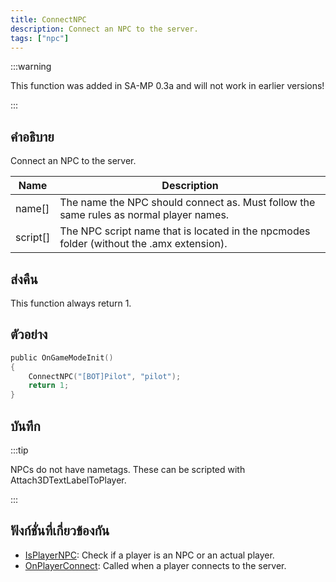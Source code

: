 ```yaml
---
title: ConnectNPC
description: Connect an NPC to the server.
tags: ["npc"]
---
```


:::warning

This function was added in SA-MP 0.3a and will not work in earlier versions!

:::

## คำอธิบาย

Connect an NPC to the server.

| Name     | Description                                                                              |
| -------- | ---------------------------------------------------------------------------------------- |
| name[]   | The name the NPC should connect as. Must follow the same rules as normal player names.   |
| script[] | The NPC script name that is located in the npcmodes folder (without the .amx extension). |

## ส่งคืน

This function always return 1.

## ตัวอย่าง

```c
public OnGameModeInit()
{
    ConnectNPC("[BOT]Pilot", "pilot");
    return 1;
}
```

## บันทึก

:::tip

NPCs do not have nametags. These can be scripted with Attach3DTextLabelToPlayer.

:::

## ฟังก์ชั่นที่เกี่ยวข้องกัน

- [IsPlayerNPC](../../scripting/functions/IsPlayerNPC.md): Check if a player is an NPC or an actual player.
- [OnPlayerConnect](../../scripting/callbacks/OnPlayerConnect.md): Called when a player connects to the server.
